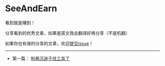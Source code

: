 # SeeAndEarn

看到就是赚到！

分享看到的优秀文章，如果是英文我会翻译好再分享（不是机翻）

如果你也有值的分享的文章，欢迎[提交issue](https://github.com/adlin0058/SeeAndEarn/issues)！


---

- 第一篇： [别再沉迷于找工具了](https://github.com/adlin0058/SeeAndEarn/blob/main/content/001-%E5%88%AB%E5%86%8D%E6%B2%89%E8%BF%B7%E4%BA%8E%E5%B7%A5%E5%85%B7%E4%BA%86.md)
